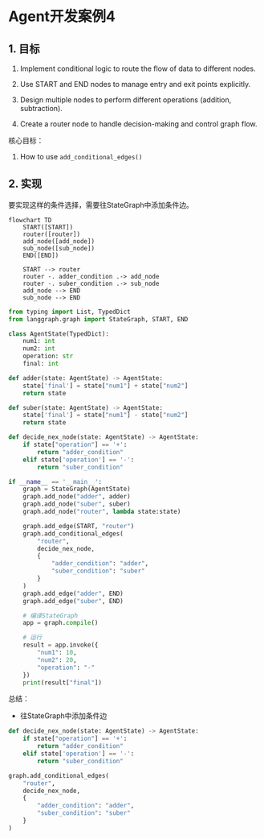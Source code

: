 # Agent开发案例4

## 1. 目标
1. Implement conditional logic to route the flow of data to different nodes.

2. Use START and END nodes to manage entry and exit points explicitly.

3. Design multiple nodes to perform different operations (addition, subtraction).

4. Create a router node to handle decision-making and control graph flow.

核心目标：

1. How to use `add_conditional_edges()`

## 2. 实现

要实现这样的条件选择，需要往StateGraph中添加条件边。

```mermaid
flowchart TD
    START([START])
    router([router])
    add_node([add_node])
    sub_node([sub_node])
    END([END])

    START --> router
    router -. adder_condition .-> add_node
    router -. suber_condition .-> sub_node
    add_node --> END
    sub_node --> END
```

```py
from typing import List, TypedDict
from langgraph.graph import StateGraph, START, END

class AgentState(TypedDict):
    num1: int
    num2: int
    operation: str
    final: int

def adder(state: AgentState) -> AgentState:
    state['final'] = state["num1"] + state["num2"]
    return state

def suber(state: AgentState) -> AgentState:
    state['final'] = state["num1"] - state["num2"]
    return state

def decide_nex_node(state: AgentState) -> AgentState:
    if state["operation"] == '+':
        return "adder_condition"
    elif state['operation'] == '-':
        return "suber_condition"

if __name__ == '__main__':
    graph = StateGraph(AgentState)
    graph.add_node("adder", adder)
    graph.add_node("suber", suber)
    graph.add_node("router", lambda state:state)

    graph.add_edge(START, "router")
    graph.add_conditional_edges(
        "router",
        decide_nex_node,
        {
            "adder_condition": "adder",
            "suber_condition": "suber"
        }
    )
    graph.add_edge("adder", END)
    graph.add_edge("suber", END)

    # 编译StateGraph
    app = graph.compile()

    # 运行
    result = app.invoke({
        "num1": 10,
        "num2": 20,
        "operation": "-"
    })
    print(result["final"])
```


总结：

- 往StateGraph中添加条件边

```py
def decide_nex_node(state: AgentState) -> AgentState:
    if state["operation"] == '+':
        return "adder_condition"
    elif state['operation'] == '-':
        return "suber_condition"

graph.add_conditional_edges(
    "router",
    decide_nex_node,
    {
        "adder_condition": "adder",
        "suber_condition": "suber"
    }
)
```

